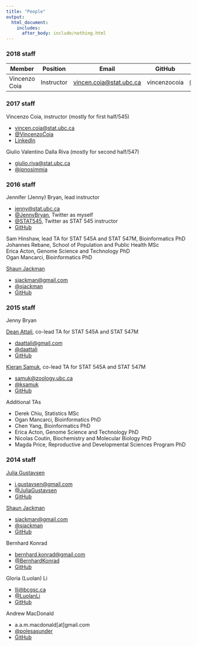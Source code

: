 ```yaml
---
title: "People"
output:
  html_document:
    includes:
      after_body: include/nothing.html
---
```


### 2018 staff

| Member | Position | Email | GitHub | Twitter | LinkedIn |
| ------ | -------- | ----- | ------ | ------- | -------- |
| Vincenzo Coia | Instructor | <vincen.coia@stat.ubc.ca> | vincenzocoia | [\@VincenzoCoia](https://twitter.com/vincenzocoia) | [LinkedIn](https://www.linkedin.com/in/vincenzocoia/)

### 2017 staff

Vincenzo Coia, instructor (mostly for first half/545)

- <vincen.coia@stat.ubc.ca>
- [\@VincenzoCoia](https://twitter.com/vincenzocoia)
- [LinkedIn](https://www.linkedin.com/in/vincenzocoia/)

Giulio Valentino Dalla Riva (mostly for second half/547)

- <giulio.riva@stat.ubc.ca>
- [\@ipnosimmia](https://twitter.com/ipnosimmia)

### 2016 staff

Jennifer (Jenny) Bryan, lead instructor

  * <jenny@stat.ubc.ca>
  * [\@JennyBryan](https://twitter.com/JennyBryan), Twitter as myself
  * [\@STAT545](https://twitter.com/STAT545), Twitter as STAT 545 instructor
  * [GitHub](https://github.com/jennybc)

Sam Hinshaw, lead TA for STAT 545A and STAT 547M, Bioinformatics PhD  
Johannes Rebane, School of Population and Public Health MSc  
Erica Acton, Genome Science and Technology PhD  
Ogan Mancarci, Bioinformatics PhD  

[Shaun Jackman](http://sjackman.ca)

  * <sjackman@gmail.com>
  * [\@sjackman](http://twitter.com/sjackman)
  * [GitHub](https://github.com/sjackman)

### 2015 staff

Jenny Bryan

[Dean Attali](http://deanattali.com), co-lead TA for STAT 545A and STAT 547M

  * <daattali@gmail.com>
  * [\@daattali](http://twitter.com/daattali)
  * [GitHub](https://github.com/daattali)

[Kieran Samuk](http://ksamuk.github.io), co-lead TA for STAT 545A and STAT 547M

  * <samuk@zoology.ubc.ca>
  * [\@ksamuk](http://twitter.com/ksamuk)
  * [GitHub](https://github.com/ksamuk)

Additional TAs

  * Derek Chiu, Statistics MSc
  * Ogan Mancarci, Bioinformatics PhD
  * Chen Yang, Bioinformatics PhD
  * Erica Acton, Genome Science and Technology PhD
  * Nicolas Coutin, Biochemistry and Molecular Biology PhD
  * Magda Price, Reproductive and Developmental Sciences Program PhD

### 2014 staff

[Julia Gustavsen](http://www.juliagustavsen.com)

  * <j.gustavsen@gmail.com>
  * [\@JuliaGustavsen](http://twitter.com/JuliaGustavsen)
  * [GitHub](https://github.com/jooolia)

[Shaun Jackman](http://sjackman.ca)

  * <sjackman@gmail.com>
  * [\@sjackman](http://twitter.com/sjackman)
  * [GitHub](https://github.com/sjackman)

Bernhard Konrad

  * <bernhard.konrad@gmail.com>
  * [\@BernhardKonrad](https://twitter.com/BernhardKonrad)
  * [GitHub](https://github.com/BernhardKonrad)

Gloria (Luolan) Li

  * <lli@bcgsc.ca>
  * [\@LuolanLi](https://twitter.com/LuolanLi)
  * [GitHub](https://github.com/gloriali)

Andrew MacDonald

  * a.a.m.macdonald[at]gmail.com
  * [\@polesasunder](https://twitter.com/polesasunder)
  * [GitHub](https://github.com/aammd)

